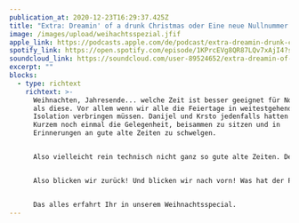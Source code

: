 ```yaml
---
publication_at: 2020-12-23T16:29:37.425Z
title: "Extra: Dreamin' of a drunk Christmas oder Eine neue Nullnummer "
image: /images/upload/weihachtsspezial.jfif
apple_link: https://podcasts.apple.com/de/podcast/extra-dreamin-drunk-christmas-oder-eine-neue-nullnummer/id1170436903?i=1000503346762
spotify_link: https://open.spotify.com/episode/1KPrcEVg8QR87LQv7xAjI4?si=2be368651aa84039
soundcloud_link: https://soundcloud.com/user-89524652/extra-dreamin-of-a-drunk-christmas-oder-eine-neue-nullnummer
excerpt: ""
blocks:
  - type: richtext
    richtext: >-
      Weihnachten, Jahresende... welche Zeit ist besser geeignet für Nostalgie
      als diese. Vor allem wenn wir alle die Feiertage in weitestgehender
      Isolation verbringen müssen. Danijel und Krsto jedenfalls hatten vor
      Kurzem noch einmal die Gelegenheit, beisammen zu sitzen und in
      Erinnerungen an gute alte Zeiten zu schwelgen.


      Also vielleicht rein technisch nicht ganz so gute alte Zeiten. Denn beide haben die Gelegenheit genutzt, sich nochmal die Nullnummer von "Neues vom Ballaballa-Balkan" anzuhören. Und was soll man sagen? Der Podcast hat in vier Jahren einen weiten Weg zurückgelegt.


      Also blicken wir zurück! Und blicken wir nach vorn! Was hat der Podcast erreicht und wo soll es hingehen. Was wurde aus dem versprochenen zweiten Format? Und wie viel Alkohol vertragen die beiden Moderatoren eigentlich, ehe sie den roten Faden endgültig verlieren?


      Das alles erfahrt Ihr in unserem Weihnachtsspecial.
---
```

